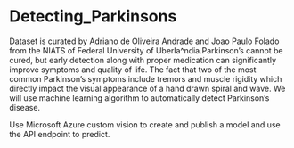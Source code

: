 # Detecting_Parkinsons
Dataset is curated by Adriano de Oliveira Andrade and Joao Paulo Folado from the NIATS of Federal University of Uberla^ndia.Parkinson’s cannot be cured, but early detection along with proper medication can significantly improve symptoms and quality of life. The fact that two of the most common Parkinson’s symptoms include tremors and muscle rigidity which directly impact the visual appearance of a hand drawn spiral and wave. We will use machine learning algorithm to automatically detect Parkinson’s disease.

Use Microsoft Azure custom vision to create and publish a model and use the API endpoint to predict.
